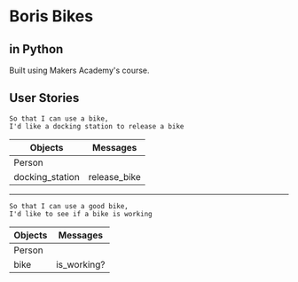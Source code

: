 # Boris Bikes

## in Python


Built using Makers Academy's course.



## User Stories

``` As a person,
So that I can use a bike,
I'd like a docking station to release a bike
```
| Objects | Messages |
| --- | --- |
| Person |  |
| docking_station | release_bike |

<hr />

``` As a person,
So that I can use a good bike,
I'd like to see if a bike is working
```

| Objects | Messages |
| --- | --- |
| Person |  |
| bike | is_working? |
